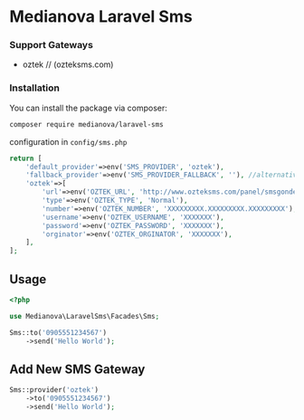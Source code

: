 # Medianova Laravel Sms

### Support Gateways

- oztek // (ozteksms.com)

### Installation

You can install the package via composer:

```bash
composer require medianova/laravel-sms
```

configuration in `config/sms.php`

```php
return [
    'default_provider'=>env('SMS_PROVIDER', 'oztek'),
    'fallback_provider'=>env('SMS_PROVIDER_FALLBACK', ''), //alternative sms provider for an emergency
    'oztek'=>[
        'url'=>env('OZTEK_URL', 'http://www.ozteksms.com/panel/smsgonder1Npost.php'),
        'type'=>env('OZTEK_TYPE', 'Normal'),
        'number'=>env('OZTEK_NUMBER', 'XXXXXXXXX.XXXXXXXXX.XXXXXXXXX'),
        'username'=>env('OZTEK_USERNAME', 'XXXXXXX'),
        'password'=>env('OZTEK_PASSWORD', 'XXXXXXX'),
        'orginator'=>env('OZTEK_ORGINATOR', 'XXXXXXX'),
    ],
];
```

## Usage

```php
<?php

use Medianova\LaravelSms\Facades\Sms;

Sms::to('0905551234567')
    ->send('Hello World');
```

## Add New SMS Gateway

```php
Sms::provider('oztek')
    ->to('0905551234567')
    ->send('Hello World');
```